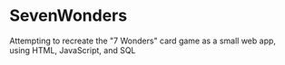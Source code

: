 # SevenWonders
Attempting to recreate the "7 Wonders" card game as a small web app, using HTML, JavaScript, and SQL
